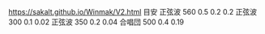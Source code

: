 https://sakalt.github.io/Winmak/V2.html
目安
正弦波 
560
0.5
0.2
0.2
正弦波
300
0.1
0.02
正弦波
350
0.2
0.04
合唱団
500
0.4
0.19

